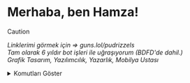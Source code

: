 # Merhaba, ben Hamza!

> [!CAUTION]
> *Linklerimi görmek için => guns.lol/pudrizzels*\
> *Tam olarak 6 yıldır bot işleri ile uğraşıyorum (BDFD'de dahil.)*\
> *Grafik Tasarım, Yazılımcılık, Yazarlık, Mobilya Ustası*

<details>
  <summary>Komutları Göster</summary>
```js
{

"name": "Hamza",
"age": "18"
"size": "1.82"
"my-favorite-color": "dark"

}
```
<details>

![profile count](https://komarev.com/ghpvc/?username=pudrizzel&color=8b72ff)&nbsp; [![GitHub pudrizzel](https://img.shields.io/github/followers/pudrizzel?label=follow&style=social)](https://github.com/pudrizzel)&nbsp;
